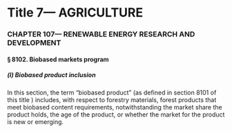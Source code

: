 
# Title 7— AGRICULTURE
### CHAPTER 107— RENEWABLE ENERGY RESEARCH AND DEVELOPMENT
#### § 8102. Biobased markets program
##### (l) Biobased product inclusion

In this section, the term “biobased product” (as defined in section 8101 of this title ) includes, with respect to forestry materials, forest products that meet biobased content requirements, notwithstanding the market share the product holds, the age of the product, or whether the market for the product is new or emerging.
